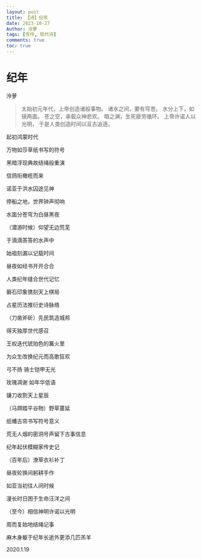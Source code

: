 ```yaml
---
layout: post
title: 【诗】纪年
date: 2023-10-27
Author: 泠萝 
tags: [写作, 现代诗]
comments: true
toc: true
---
```


# 纪年
泠萝

> 太始初元年代，上帝创造诸般事物。
> 诸水之间，要有穹苍。
> 水分上下，如镜两面。
> 苍之空，承载众神悲欢。
> 暗之渊，生死疲劳循环。
> 上帝许诺人以光明，
> 于是人类创造时间以亘古追逐。

起初鸿蒙时代

万物如莎草纸书写的符号

黑暗浮现典故结绳般重演

信鸽衔橄榄而来

诺亚于洪水囚途见神

停船之地，世界钟声彻响<br/>



水面分苍穹为白昼黑夜

（潜游时候）仰望无边荒芜

于滴滴答答的水声中

始祖刻漏以记载时间

昼夜如经书开开合合

人类纪年缝合世代记忆<br/>




磐石印象镌刻天上棋局

占星历法推衍史诗脉络

（刀凿斧斫）先民筑造城邦

得天独厚世代感召

王权迭代琥珀色的篝火里

为众生改换纪元而高歌狂欢<br/>




弓不扬 骑士铠甲无光

玫瑰凋谢 如年华低语

镰刀收割天上星辰

（马蹄踏平谷物）野草蔓延

纸幡古帘书写符号意义

荒无人烟的密洞号声留下古事信息<br/>




纪年起伏模糊家传史记

（百年后）潦草衣衫补丁

昼夜轮换间躬耕手作

如亚当初往人间时候<br/>




漫长时日困于生命汪洋之间

（至今）相信神明许诺以光明

周而复始地结绳记事

麻木身躯于纪年长逝外更添几匹羔羊

2020.1.19
